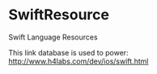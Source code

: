 SwiftResource
=============

Swift Language Resources

This link database is used to power:
http://www.h4labs.com/dev/ios/swift.html
